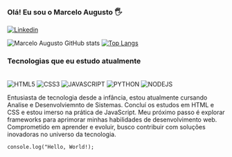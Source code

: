 ### Olá! Eu sou o Marcelo Augusto 🖐

[![Linkedin](https://img.shields.io/badge/LinkedIn-0077B5?style=for-the-badge&logo=linkedin&logoColor=white)](https://www.linkedin.com/in/marcelo-augusto-8bb411271/)

![Marcelo Augusto GitHub stats](https://github-readme-stats.vercel.app/api?username=MarceloAugusto33&show_icons=true&theme=dracula)
[![Top Langs](https://github-readme-stats.vercel.app/api/top-langs/?username=MarceloAugusto33)](https://github.com/anuraghazra/github-readme-stats)

### Tecnologias que eu estudo atualmente

<div style="display: inline_block"><br/> 
    <img src="https://img.shields.io/badge/HTML5-E34F26?style=for-the-badge&logo=html5&logoColor=white" alt="HTML5" align="center">
    <img src="https://img.shields.io/badge/CSS3-1572B6?style=for-the-badge&logo=css3&logoColor=white" alt="CSS3" align="center">
    <img src="https://img.shields.io/badge/JavaScript-323330?style=for-the-badge&logo=javascript&logoColor=F7DF1" alt="JAVASCRIPT" align="center">
    <img src="https://img.shields.io/badge/Python-14354C?style=for-the-badge&logo=python&logoColor=white" alt="PYTHON" align="center">
    <img src="https://img.shields.io/badge/Node.js-43853D?style=for-the-badge&logo=node.js&logoColor=white" alt="NODEJS" align="center">
</div>

Entusiasta de tecnologia desde a infância, estou atualmente cursando Analise e Desenvolviemnto de Sistemas. Concluí os estudos em HTML e CSS e estou imerso na prática de JavaScript. Meu próximo passo é explorar frameworks para aprimorar minhas habilidades de desenvolvimento web. Comprometido em aprender e evoluir, busco contribuir com soluções inovadoras no universo da tecnologia.

    console.log("Hello, World!);

